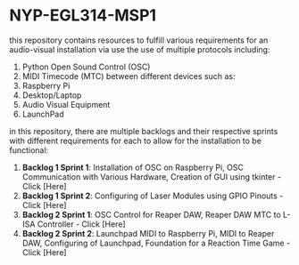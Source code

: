 # NYP-EGL314-MSP1
this repository contains resources to fulfill various requirements for an audio-visual installation via use the use of multiple protocols including:
1. Python Open Sound Control (OSC)
2. MIDI Timecode (MTC)
between different devices such as:
1. Raspberry Pi
2. Desktop/Laptop
3. Audio Visual Equipment
4. LaunchPad

in this repository, there are multiple backlogs and their respective sprints with different requirements for each to allow for the installation to be functional:
1. **Backlog 1 Sprint 1**: Installation of OSC on Raspberry Pi, OSC Communication with Various Hardware, Creation of GUI using tkinter - Click [Here]
2. **Backlog 1 Sprint 2**: Configuring of Laser Modules using GPIO Pinouts - Click [Here]
3. **Backlog 2 Sprint 1**: OSC Control for Reaper DAW, Reaper DAW MTC to L-ISA Controller - Click [Here]
4. **Backlog 2 Sprint 2**: Launchpad MIDI to Raspberry Pi, MIDI to Reaper DAW, Configuring of Launchpad, Foundation for a Reaction Time Game - Click [Here]
